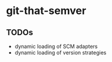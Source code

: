# git-that-semver

## TODOs

- dynamic loading of SCM adapters
- dynamic loading of version strategies
